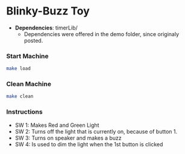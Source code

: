 # Blinky-Buzz Toy 

* **Dependencies**: timerLib/
	* Dependencies were offered in the demo folder, since originaly posted. 
	
### Start Machine 

```bash
make load 
```

### Clean Machine 

```bash 
make clean 
```

### Instructions 

* SW 1: Makes Red and Green Light 
* SW 2: Turns off the light that is currently on, because of button 1.
* SW 3: Turns on speaker and makes a buzz 
* SW 4: Is used to dim the light when the 1st button is clicked
